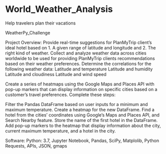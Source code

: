 # World_Weather_Analysis
Help travelers plan their vacations

WeatherPy_Challenge

Project Overview:
  Provide real-time suggestions for PlanMyTrip client’s ideal hotel based on 1. A given range of latitude and longitude and 2. The right    kind of weather.
  Collect and analyze weather data across cities worldwide to be used for providing PlanMyTrip clients recommendations based on their      weather preferences.
	Determine the correlations for the following weather data:
    Latitude and temperature
    Latitude and humidity
    Latitude and cloudiness
    Latitude and wind speed

  Create a series of heatmaps using the Google Maps and Places API with pop-up markers that can display information on specific cities      based on a customer’s travel preferences. Complete these steps:

  Filter the Pandas DataFrame based on user inputs for a minimum and maximum temperature.
  Create a heatmap for the new DataFrame.
  Find a hotel from the cities’ coordinates using Google’s Maps and Places API, and Search Nearby feature.
  Store the name of the first hotel in the DataFrame.
  Add pop-up markers to the heatmap that display information about the city, current maximum temperature, and a hotel in the city.


Software: Python: 3.7, Jupyter Notebook, Pandas, SciPy, Matplolib, Python Requests, APIs, JSON, gmaps
